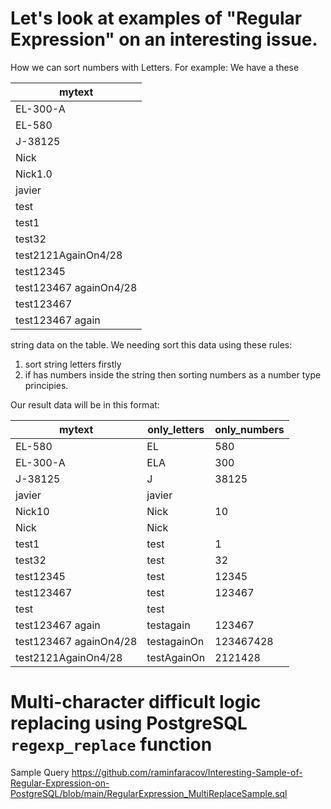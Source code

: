 # Let's look at examples of "Regular Expression" on an interesting issue.

How we can sort numbers with Letters. 
For example:
We have a these 


| mytext                 |
| ---------------------- |
| EL-300-A               |
| EL-580                 |
| J-38125                |
| Nick                   |
| Nick1.0                |
| javier                 |
| test                   |
| test1                  |
| test32                 |
| test2121AgainOn4/28    |
| test12345              |
| test123467 againOn4/28 |
| test123467             |
| test123467 again       |


string data on the table. We needing sort this data using these rules: 
1) sort string letters firstly
2) if has numbers inside the string then sorting numbers as a number type principies.

Our result data will be in this format:


| mytext                 | only_letters | only_numbers |
| ---------------------- | ------------ | ------------ |
| EL-580                 | EL           | 580          |
| EL-300-A               | ELA          | 300          |
| J-38125                | J            | 38125        |
| javier                 | javier	    |              |
| Nick10                 | Nick         | 10           |
| Nick                   | Nick	        |              |
| test1                  | test         | 1            |
| test32                 | test         | 32           |
| test12345              | test         | 12345        |
| test123467             | test         | 123467       |
| test                   | test	        |              |
| test123467 again       | testagain    | 123467       |
| test123467 againOn4/28 | testagainOn  | 123467428    |
| test2121AgainOn4/28    | testAgainOn  | 2121428      |


# Multi-character difficult logic replacing using PostgreSQL `regexp_replace` function
Sample Query
https://github.com/raminfaracov/Interesting-Sample-of-Regular-Expression-on-PostgreSQL/blob/main/RegularExpression_MultiReplaceSample.sql  

